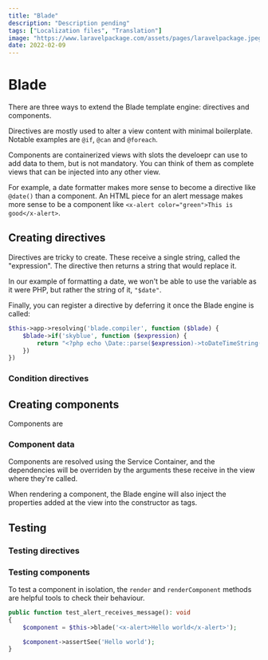 ```yaml
---
title: "Blade"
description: "Description pending"
tags: ["Localization files", "Translation"]
image: "https://www.laravelpackage.com/assets/pages/laravelpackage.jpeg"
date: 2022-02-09
---
```


# Blade

There are three ways to extend the Blade template engine: directives and components.

Directives are mostly used to alter a view content with minimal boilerplate. Notable examples are `@if`, `@can` and `@foreach`.

Components are containerized views with slots the develoepr can use to add data to them, but is not mandatory. You can think of them as complete views that can be injected into any other view.

For example, a date formatter makes more sense to become a directive like `@date()` than a component. An HTML piece for an alert message makes more sense to be a component like `<x-alert color="green">This is good</x-alert>`.

## Creating directives

Directives are tricky to create. These receive a single string, called the "expression". The directive then returns a string that would replace it.

In our example of formatting a date, we won't be able to use the variable as it were PHP, but rather the string of it, `"$date"`. 

Finally, you can register a directive by deferring it once the Blade engine is called:

```php
$this->app->resolving('blade.compiler', function ($blade) {
    $blade->if('skyblue', function ($expression) {
        return "<?php echo \Date::parse($expression)->toDateTimeString(); ?>"
    })
})
```

### Condition directives

## Creating components

Components are 

### Component data

Components are resolved using the Service Container, and the dependencies will be overriden by the arguments these receive in the view where they're called.

When rendering a component, the Blade engine will also inject the properties added at the view into the constructor as tags.

## Testing

### Testing directives

### Testing components

To test a component in isolation, the `render` and `renderComponent` methods are helpful tools to check their behaviour.

```php
public function test_alert_receives_message(): void
{
    $component = $this->blade('<x-alert>Hello world</x-alert>');

    $component->assertSee('Hello world');
}
```